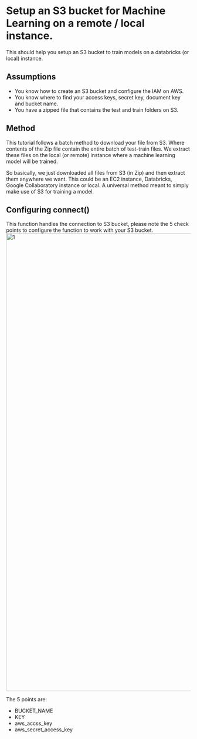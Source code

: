 # Setup an S3 bucket for Machine Learning on a remote / local instance.
This should help you setup an S3 bucket to train models on a databricks (or local) instance.

## Assumptions
- You know how to create an S3 bucket and configure the IAM on AWS.
- You know where to find your access keys, secret key, document key and bucket name.
- You have a zipped file that contains the test and train folders on S3.


## Method
This tutorial follows a batch method to download your file from S3. Where contents of the Zip file contain the entire batch of test-train files. We extract these files on the local (or remote) instance where a machine learning model will be trained. 

So basically, we just downloaded all files from S3 (in Zip) and then extract them anywhere we want. This could be an EC2 instance, Databricks, Google Collaboratory instance or local. A universal method meant to simply make use of S3 for training a model.

## Configuring connect()
This function handles the connection to S3 bucket, please note the 5 check points to configure the function to work with your S3 bucket.
<img width="1245" alt="1" src="https://user-images.githubusercontent.com/52534177/166829616-491d7cbb-2f10-49b9-9429-65d9226f1cba.png">

The 5 points are:
  - BUCKET_NAME
  - KEY
  - aws_accss_key
  - aws_secret_access_key
